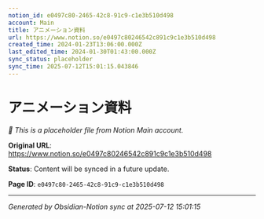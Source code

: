 ```yaml
---
notion_id: e0497c80-2465-42c8-91c9-c1e3b510d498
account: Main
title: アニメーション資料
url: https://www.notion.so/e0497c80246542c891c9c1e3b510d498
created_time: 2024-01-23T13:06:00.000Z
last_edited_time: 2024-01-30T01:43:00.000Z
sync_status: placeholder
sync_time: 2025-07-12T15:01:15.043846
---
```


# アニメーション資料

*🔄 This is a placeholder file from Notion Main account.*

**Original URL**: https://www.notion.so/e0497c80246542c891c9c1e3b510d498

**Status**: Content will be synced in a future update.

**Page ID**: `e0497c80-2465-42c8-91c9-c1e3b510d498`

---

*Generated by Obsidian-Notion sync at 2025-07-12 15:01:15*
